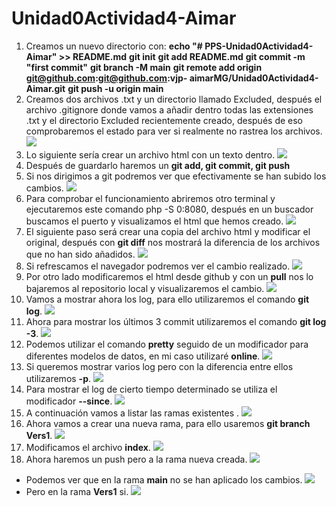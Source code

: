 # Unidad0Actividad4-Aimar
1. Creamos un nuevo directorio con:
**echo "# PPS-Unidad0Actividad4-Aimar" >> README.md**
**git init**
**git add README.md**
**git commit -m "first commit"**
**git branch -M main**
**git remote add origin git@github.com:git@github.com:vjp-            aimarMG/Unidad0Actividad4-Aimar.git**
**git push -u origin main**
2. Creamos dos archivos .txt y un directorio llamado Excluded, después el archivo .gitignore donde vamos a añadir dentro todas las extensiones .txt y el directorio Excluded recientemente creado, después de eso comprobaremos el estado para ver si realmente no rastrea los archivos. 
![](/imagenes/1.png)
3. Lo siguiente sería crear un archivo html con un texto dentro.
![](/imagenes/2.png)
4. Después de guardarlo haremos un **git add, git commit, git push**
5. Si nos dirigimos a git podremos ver que efectivamente se han subido los cambios.
![](/imagenes/3.png) 
6. Para comprobar el funcionamiento abriremos otro terminal y ejecutaremos este comando php -S 0:8080, después en un buscador buscamos el puerto y visualizamos el html que hemos creado.
![](/imagenes/4.png) 
7. El siguiente paso será crear una copia del archivo html y modificar el original, después con **git diff** nos mostrará la diferencia de los archivos que no han sido añadidos.
![](/imagenes/5.png) 
8. Si refrescamos el navegador podremos ver el cambio realizado.
![](/imagenes/6.png) 
9. Por otro lado modificaremos el html desde github y con un **pull** nos lo bajaremos al repositorio local y visualizaremos el cambio.
![](/imagenes/7.png) 
10. Vamos a mostrar ahora los log, para ello utilizaremos el comando **git log**.
![](/imagenes/8.png) 
11. Ahora para mostrar los últimos 3 commit utilizaremos el comando **git log  -3**.
![](/imagenes/9.png) 
12. Podemos utilizar el comando **pretty** seguido de un modificador para diferentes modelos de datos, en mi caso utilizaré **online**.
![](/imagenes/10.png) 
13. Si queremos mostrar varios log pero con la diferencia entre ellos utilizaremos **-p**.
![](/imagenes/11.png) 
14. Para mostrar el log de cierto tiempo determinado se utiliza el modificador **--since**.
![](/imagenes/12.png) 
15. A continuación vamos a listar las ramas existentes .
![](/imagenes/13.png) 
16. Ahora vamos a crear una nueva rama, para ello usaremos **git branch Vers1**.
![](/imagenes/14.png) 
17. Modificamos el archivo **index**.
![](/imagenes/15.png) 
18. Ahora haremos un push pero a la rama nueva creada.
![](/imagenes/16.png) 
* Podemos ver que en la rama **main** no se han aplicado los cambios.
![](/imagenes/17.png) 
* Pero en la rama **Vers1** si.
![](/imagenes/18.png) 